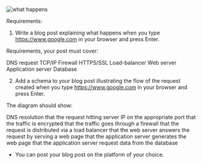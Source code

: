 
![what happens](https://github.com/Elizabeth-Akinyi-O/alx-system_engineering-devops/assets/145594149/e31e59f7-30cc-45c8-a08a-8b9fd44fbb1b)


Requirements:

1. Write a blog post explaining what happens when you type https://www.google.com in your browser and press Enter.

Requirements, your post must cover:

DNS request
TCP/IP
Firewall
HTTPS/SSL
Load-balancer
Web server
Application server
Database


2. Add a schema to your blog post illustrating the flow of the request created when you type https://www.google.com in your browser and press Enter.

The diagram should show:

DNS resolution
that the request hitting server IP on the appropriate port
that the traffic is encrypted
that the traffic goes through a firewall
that the request is distributed via a load balancer
that the web server answers the request by serving a web page
that the application server generates the web page
that the application server request data from the database


- You can post your blog post on the platform of your choice.
